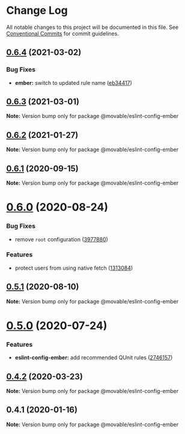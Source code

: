 # Change Log

All notable changes to this project will be documented in this file.
See [Conventional Commits](https://conventionalcommits.org) for commit guidelines.

## [0.6.4](https://github.com/movableink/lint-config/compare/@movable/eslint-config-ember@0.6.3...@movable/eslint-config-ember@0.6.4) (2021-03-02)

### Bug Fixes

- **ember:** switch to updated rule name ([eb34417](https://github.com/movableink/lint-config/commit/eb344172c375edd7b1a5f8ddea25948bb7e779c6))

## [0.6.3](https://github.com/movableink/lint-config/compare/@movable/eslint-config-ember@0.6.2...@movable/eslint-config-ember@0.6.3) (2021-03-01)

**Note:** Version bump only for package @movable/eslint-config-ember

## [0.6.2](https://github.com/movableink/lint-config/compare/@movable/eslint-config-ember@0.6.1...@movable/eslint-config-ember@0.6.2) (2021-01-27)

**Note:** Version bump only for package @movable/eslint-config-ember

## [0.6.1](https://github.com/movableink/lint-config/compare/@movable/eslint-config-ember@0.6.0...@movable/eslint-config-ember@0.6.1) (2020-09-15)

**Note:** Version bump only for package @movable/eslint-config-ember

# [0.6.0](https://github.com/movableink/lint-config/compare/@movable/eslint-config-ember@0.5.1...@movable/eslint-config-ember@0.6.0) (2020-08-24)

### Bug Fixes

- remove `root` configuration ([3977880](https://github.com/movableink/lint-config/commit/397788017d89af2274578f6c889c5c6578844ec2))

### Features

- protect users from using native fetch ([1313084](https://github.com/movableink/lint-config/commit/131308498e28f15834ffb01fce3c3aca5bad8da3))

## [0.5.1](https://github.com/movableink/lint-config/compare/@movable/eslint-config-ember@0.5.0...@movable/eslint-config-ember@0.5.1) (2020-08-10)

**Note:** Version bump only for package @movable/eslint-config-ember

# [0.5.0](https://github.com/movableink/lint-config/compare/@movable/eslint-config-ember@0.4.2...@movable/eslint-config-ember@0.5.0) (2020-07-24)

### Features

- **eslint-config-ember:** add recommended QUnit rules ([2746157](https://github.com/movableink/lint-config/commit/274615722d8adb401f4fad933bc23bc62f7cfb33))

## [0.4.2](https://github.com/movableink/lint-config/compare/@movable/eslint-config-ember@0.4.1...@movable/eslint-config-ember@0.4.2) (2020-03-23)

**Note:** Version bump only for package @movable/eslint-config-ember

## 0.4.1 (2020-01-16)

**Note:** Version bump only for package @movable/eslint-config-ember
